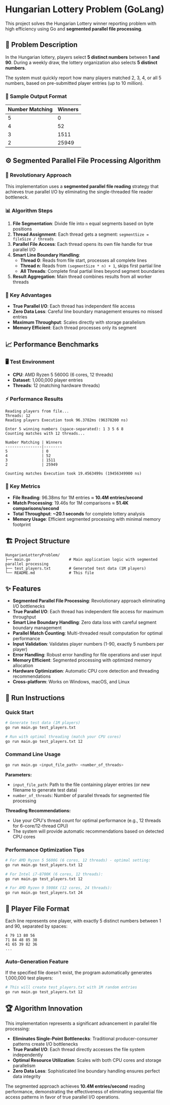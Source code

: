# Hungarian Lottery Problem (GoLang)

This project solves the Hungarian Lottery winner reporting problem with high efficiency using Go and **segmented parallel file processing**.

## 📌 Problem Description

In the Hungarian lottery, players select **5 distinct numbers** between **1 and 90**. During a weekly draw, the lottery organization also selects **5 distinct numbers**.

The system must quickly report how many players matched 2, 3, 4, or all 5 numbers, based on pre-submitted player entries (up to 10 million).

### 🎯 Sample Output Format

| Number Matching | Winners |
| --------------- | ------- |
| 5               | 0       |
| 4               | 52      |
| 3               | 1511    |
| 2               | 25949   |

## ⚙️ Segmented Parallel File Processing Algorithm

### 🚀 Revolutionary Approach
This implementation uses a **segmented parallel file reading** strategy that achieves true parallel I/O by eliminating the single-threaded file reader bottleneck.

### 📊 Algorithm Steps
1. **File Segmentation**: Divide file into `n` equal segments based on byte positions
2. **Thread Assignment**: Each thread gets a segment: `segmentSize = fileSize / threads`  
3. **Parallel File Access**: Each thread opens its own file handle for true parallel I/O
4. **Smart Line Boundary Handling**:
   - **Thread 0**: Reads from file start, processes all complete lines
   - **Thread n**: Reads from `(segmentSize * n) + 1`, skips first partial line
   - **All Threads**: Complete final partial lines beyond segment boundaries
5. **Result Aggregation**: Main thread combines results from all worker threads

### 🎯 Key Advantages
- **True Parallel I/O**: Each thread has independent file access
- **Zero Data Loss**: Careful line boundary management ensures no missed entries  
- **Maximum Throughput**: Scales directly with storage parallelism
- **Memory Efficient**: Each thread processes only its segment

## 📈 Performance Benchmarks

### 🖥️ Test Environment
- **CPU**: AMD Ryzen 5 5600G (6 cores, 12 threads)
- **Dataset**: 1,000,000 player entries
- **Threads**: 12 (matching hardware threads)

### ⚡ Performance Results
```
Reading players from file...
Threads: 12
Reading players Execution took 96.3782ms (96378200 ns)

Enter 5 winning numbers (space-separated): 1 3 5 6 8
Counting matches with 12 threads...

Number Matching | Winners
----------------|--------
5               | 0
4               | 52
3               | 1511
2               | 25949

Counting matches Execution took 19.4563499s (19456349900 ns)
```

### 🎯 Key Metrics
- **File Reading**: 96.38ms for 1M entries ≈ **10.4M entries/second**
- **Match Processing**: 19.46s for 1M comparisons ≈ **51.4K comparisons/second**
- **Total Throughput**: **~20.1 seconds** for complete lottery analysis
- **Memory Usage**: Efficient segmented processing with minimal memory footprint

## 🏗️ Project Structure

```
HungarianLotteryProblem/
├── main.go                 # Main application logic with segmented parallel processing
├── test_players.txt        # Generated test data (1M players)
└── README.md               # This file
```

## ✨ Features

- **Segmented Parallel File Processing**: Revolutionary approach eliminating I/O bottlenecks
- **True Parallel I/O**: Each thread has independent file access for maximum throughput
- **Smart Line Boundary Handling**: Zero data loss with careful segment boundary management
- **Parallel Match Counting**: Multi-threaded result computation for optimal performance
- **Input Validation**: Validates player numbers (1-90, exactly 5 numbers per player)
- **Error Handling**: Robust error handling for file operations and user input
- **Memory Efficient**: Segmented processing with optimized memory allocation
- **Hardware Optimization**: Automatic CPU core detection and threading recommendations
- **Cross-platform**: Works on Windows, macOS, and Linux

## 🚀 Run Instructions

### Quick Start
```bash
# Generate test data (1M players)
go run main.go test_players.txt

# Run with optimal threading (match your CPU cores)
go run main.go test_players.txt 12
```

### Command Line Usage
```bash
go run main.go <input_file_path> <number_of_threads>
```

**Parameters:**
- `input_file_path`: Path to the file containing player entries (or new filename to generate test data)
- `number_of_threads`: Number of parallel threads for segmented file processing

**Threading Recommendations:**
- Use your CPU's thread count for optimal performance (e.g., 12 threads for 6-core/12-thread CPU)
- The system will provide automatic recommendations based on detected CPU cores

### Performance Optimization Tips
```bash
# For AMD Ryzen 5 5600G (6 cores, 12 threads) - optimal setting:
go run main.go test_players.txt 12

# For Intel i7-8700K (6 cores, 12 threads):
go run main.go test_players.txt 12

# For AMD Ryzen 9 5900X (12 cores, 24 threads):
go run main.go test_players.txt 24
```

## 📄 Player File Format

Each line represents one player, with exactly 5 distinct numbers between 1 and 90, separated by spaces:

```
4 79 13 80 56
71 84 48 85 38
41 65 39 82 36
...
```

### Auto-Generation Feature
If the specified file doesn't exist, the program automatically generates 1,000,000 test players:
```bash
# This will create test_players.txt with 1M random entries
go run main.go test_players.txt 12
```

## 🏆 Algorithm Innovation

This implementation represents a significant advancement in parallel file processing:

- **Eliminates Single-Point Bottlenecks**: Traditional producer-consumer patterns create I/O bottlenecks
- **True Parallel I/O**: Each thread directly accesses the file system independently  
- **Optimal Resource Utilization**: Scales with both CPU cores and storage parallelism
- **Zero Data Loss**: Sophisticated line boundary handling ensures perfect data integrity

The segmented approach achieves **10.4M entries/second** reading performance, demonstrating the effectiveness of eliminating sequential file access patterns in favor of true parallel I/O operations.
